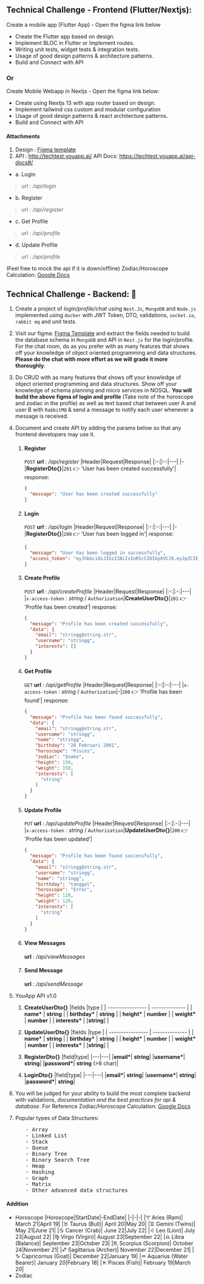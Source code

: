 ## Technical Challenge - Frontend (Flutter/Nextjs):
Create a mobile app (Flutter App) - Open the figma link below
- Create the Flutter app based on design.
- Implement BLOC in Flutter or Implement routes.
- Writing unit tests, widget tests & integration tests.
- Usage of good design patterns & architecture patterns.
- Build and Connect with API

### Or
Create Mobile Webapp in Nextjs - Open the figma link below:
- Create using Nextjs 13 with app router based on design.
- Implement tailwind css custom and modular configuration
- Usage of good design patterns & react architecture patterns.
- Build and Connect with API

#### Attachments
1. Design : [Figma template](https://www.figma.com/file/VnqmoYfwdTzN8qvvDZn6GC/YouApp-Test?node-id=0%3A1&=p7hNpbhefNuFtLs7-0)
2. API : http://techtest.youapp.ai/
API Docs: https://techtest.youapp.ai/api-docs#/

- a. Login
>url : */api/login*

- b. Register
>url : */api/register*

- c. Get Profile
>url : */api/profile*

- d. Update Profile
>url : */api/profile*

(Feel free to mock the api if it is down/offline)
Zodiac/Horoscope Calculation: [Google Docs](https://docs.google.com/spreadsheets/d/1Oahej8yuEHfDsQI-AwycEpQ0CnjkMsxOMg2ywMKnjsg/edit#gid=1538893505)

## Technical Challenge - Backend: 🚀

1. Create a project of _login/profile/chat_ using `Nest.Js`, `MongoDB` and `Node.js` implemented using `docker` with JWT Token, DTO, validations, `socket.io`, `rabbit mq` and unit tests.
2. Visit our figma: [Figma Template](https://www.figma.com/file/VnqmoYfwdTzN8qvvDZn6GC/YouApp-Test?node-id=0%3A1&=p7hNpbhefNuFtLs7-0) and extract the fields needed to build the database schema in `MongoDB` and API in `Nest.js` for the login/profile. For the chat room, do as you prefer with as many features that shows off your knowledge of object oriented programming and data structures. **Please do the chat with more effort as we will grade it more thoroughly**.
3. Do CRUD with as many features that shows off your knowledge of object oriented programming and data structures. Show off your knowledge of schema planning and micro services in NOSQL. **You will build the above figma of login and profile** (Take note of the horoscope and zodiac in the profile) as well as text based chat between user A and user B with `RabbitMQ` & send a message to notify each user whenever a message is received.
4. Document and create API by adding the params below so that any frontend developers may use it.
   
   1. #### Register
      `POST` **url** : _/api/register_
      |Header|Request|Response|
      |:-:|:-:|---|
      |-|**RegisterDto{}**|`201` 👉 'User has been created successfully'|
      response:
      ```json
      {
        "message": "User has been created successfully"
      }
      ```
   2. #### Login
      `POST` **url** : _/api/login_
      |Header|Request|Response|
      |:-:|:-:|---|
      |-|**RegisterDto{}**|`200` 👉 'User has been logged in'|
      response:
      ```json
      {
        "message": "User has been logged in successfully",
        "access_token": "eyJhbGciOiJIUzI1NiIsInR5cCI6IkpXVCJ9.eyJpZCI6IjY2MmM3ZGIwMTRlZDY4OGM3ZDg2NWZhNyIsInVzZXJuYW1lIjoic3RyaW5nZyIsImVtYWlsIjoic3RyaW5nZ0BzdHJpbmcuc3RyIiwiaWF0IjoxNzE0MTkxODA3LCJleHAiOjE3MTQxOTU0MDd9.idCIkmA8dTQzTeDPI1_SN7EgNh4O3qNM9HOMC5A18sI"
      }
      ```
   3. #### Create Profile
      `POST` **url** : _/api/createProfile_
      |Header|Request|Response|
      |:-:|:-:|---|
      |`x-access-token` : _string_ / `Authorization`|**CreateUserDto{}**|`201` 👉 'Profile has been created'|
      response:
      ```json
      {
        "message": "Profile has been created successfully",
        "data": {
          "email": "stringg@string.str",
          "username": "stringg",
          "interests": []
        }
      }
      ```
   4. #### Get Profile
      `GET` **url** : _/api/getProfile_
      |Header|Request|Response|
      |:-:|:-:|---|
      |`x-access-token` : _string_ / `Authorization`|-|`200` 👉 'Profile has been found'|
      response:
      ```json
      {
        "message": "Profile has been found successfully",
        "data": {
          "email": "stringg@string.str",
          "username": "stringg",
          "name": "stringg",
          "birthday": "28 Februari 2001",
          "horoscope": "Pisces",
          "zodiac": "Snake",
          "height": 150,
          "weight": 150,
          "interests": [
            "string"
          ]
        }
      }
      ```
   5. #### Update Profile
      `PUT` **url** : _/api/updateProfile_
      |Header|Request|Response|
      |:-:|:-:|---|
      |`x-access-token` : _string_ / `Authorization`|**UpdateUserDto{}**|`200` 👉 'Profile has been updated'|
      ```json
      {
        "message": "Profile has been found successfully",
        "data": {
          "email": "stringg@string.str",
          "username": "stringg",
          "name": "stringg",
          "birthday": "tanggal",
          "horoscope": "Error",
          "height": 120,
          "weight": 120,
          "interests": [
            "string"
          ]
        }
      }
      ```
   6. #### View Messages
      **url** : _/api/viewMessages_
   7. #### Send Message
      **url** : _/api/sendMessage_
5. YouApp API v1.0

   1. **CreateUserDto{}**
      |fields |type |
      | ---------------- | -------------- |
      | **name\*** | **string** |
      | **birthday\*** | **string** |
      | **height\*** | **number** |
      | **weight\*** | **number** |
      | **interests\*** | [**string**] |

   2. **UpdateUserDto{}**
      |fields |type |
      | ---------------- | -------------- |
      | **name\*** | **string** |
      | **birthday\*** | **string** |
      | **height\*** | **number** |
      | **weight\*** | **number** |
      | **interests\*** | [**string**] |

   3. **RegisterDto{}**
      |field|type|
      |---|---|
      |**email\***| **string**|
      |**username\***| **string**|
      |**password\***| **string** (>8 char)|

   4. **LoginDto{}**
      |field|type|
      |---|---|
      |**email\***| **string**|
      |**username\***| **string**|
      |**password\***| **string**|

6. You will be judged for your ability to build the most complete backend with
   validations, *documentation and the best practices for api & database*.
   For Reference Zodiac/Horoscope Calculation: [Google Docs](https://docs.google.com/spreadsheets/d/1Oahej8yuEHfDsQI-AwycEpQ0CnjkMsxOMg2ywMKnjsg/edit#gid=1538893505)

7. Popular types of Data Structures:
<pre>
      - Array
      - Linked List
      - Stack
      - Queue
      - Binary Tree
      - Binary Search Tree
      - Heap
      - Hashing
      - Graph
      - Matrix
      - Other advanced data structures
</pre>

#### Addition
- Horoscope
  |Horoscope|StartDate|-EndDate|
  |-|-|-|
  |♈ Aries (Ram)| March 21|April 19|
  |♉ Taurus (Bull)| April 20|May 20|
  |♊ Gemini (Twins)| May 21|June 21|
  |♋ Cancer (Crab)| June 22|July 22|
  |♌ Leo (Lion)| July 23|August 22|
  |♍ Virgo (Virgin)| August 23|September 22|
  |♎ Libra (Balance)| September 23|October 23|
  |♏ Scorpius (Scorpion)| October 24|November 21|
  |♐ Sagittarius (Archer)| November 22|December 21|
  |♑ Capricornus (Goat)| December 22|January 19|
  |♒ Aquarius (Water Bearer)| January 20|February 18|
  |♓ Pisces (Fish)| February 19|March 20|
- Zodiac